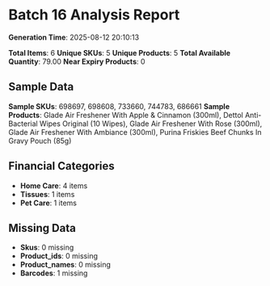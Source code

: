 # Batch 16 Analysis Report

**Generation Time**: 2025-08-12 20:10:13

**Total Items**: 6
**Unique SKUs**: 5
**Unique Products**: 5
**Total Available Quantity**: 79.00
**Near Expiry Products**: 0

## Sample Data
**Sample SKUs**: 698697, 698608, 733660, 744783, 686661
**Sample Products**: Glade Air Freshener With Apple & Cinnamon (300ml), Dettol Anti-Bacterial Wipes Original (10 Wipes), Glade Air Freshener With Rose (300ml), Glade Air Freshener With Ambiance (300ml), Purina Friskies Beef Chunks In Gravy Pouch (85g)

## Financial Categories
- **Home Care**: 4 items
- **Tissues**: 1 items
- **Pet Care**: 1 items

## Missing Data
- **Skus**: 0 missing
- **Product_ids**: 0 missing
- **Product_names**: 0 missing
- **Barcodes**: 1 missing
